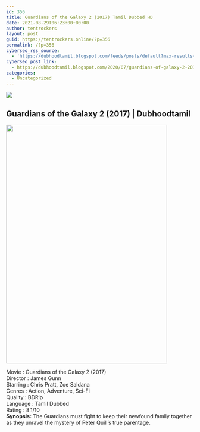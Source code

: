 ```yaml
---
id: 356
title: Guardians of the Galaxy 2 (2017) Tamil Dubbed HD
date: 2021-08-29T06:23:00+00:00
author: tentrockers
layout: post
guid: https://tentrockers.online/?p=356
permalink: /?p=356
cyberseo_rss_source:
  - 'https://dubhoodtamil.blogspot.com/feeds/posts/default?max-results=150&start-index=151'
cyberseo_post_link:
  - https://dubhoodtamil.blogspot.com/2020/07/guardians-of-galaxy-2-2017-tamil.html
categories:
  - Uncategorized
---
```

<div class="media_block">
  <img src="https://1.bp.blogspot.com/-ZnpYdWlSAvQ/XwV4shM7P1I/AAAAAAAAA7M/T1IxhrosfsAaQUc1H9-oTZigpepPwKdQwCLcBGAsYHQ/s72-c/images%2B%25289%2529.jpeg" class="media_thumbnail" />
</div>

<div dir="ltr" trbidi="on" readability="12.1875">
  <h2>
    <span><span>Guardians of the Galaxy 2 (2017) | Dubhoodtamil</span></span>
  </h2>
  
  <div class="separator">
    <a href="https://1.bp.blogspot.com/-ZnpYdWlSAvQ/XwV4shM7P1I/AAAAAAAAA7M/T1IxhrosfsAaQUc1H9-oTZigpepPwKdQwCLcBGAsYHQ/s1600/images%2B%25289%2529.jpeg" imageanchor="1"><img loading="lazy" border="0" data-original-height="674" data-original-width="456" height="640" src="https://1.bp.blogspot.com/-ZnpYdWlSAvQ/XwV4shM7P1I/AAAAAAAAA7M/T1IxhrosfsAaQUc1H9-oTZigpepPwKdQwCLcBGAsYHQ/s640/images%2B%25289%2529.jpeg" width="432" /></a>
  </div>
  
  <p>
    Movie : Guardians of the Galaxy 2 (2017)<br />Director : James Gunn<br />Starring : Chris Pratt, Zoe Saldana<br />Genres : Action, Adventure, Sci-Fi<br />Quality : BDRip<br />Language : Tamil Dubbed<br />Rating : 8.1/10<br /><b>Synopsis:</b> The Guardians must fight to keep their newfound family together as they unravel the mystery of Peter Quill&#8217;s true parentage.
  </p>
</div>